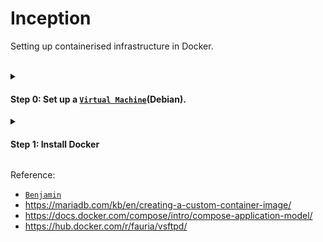 # Inception
Setting up containerised infrastructure in Docker.
<br><br>


<details>
<summary>

#### Step 0: Set up a [`Virtual Machine`](https://baigal.medium.com/born2beroot-e6e26dfb50ac)(Debian).
</summary>

Because we need sudo to use Docker.
1. 6144 MB RAM, 3 CPU, 40 GB hard disk.
2. Graphical Install<br>
   (otherwise is tricky to access the containers outside the VM)
3. hostname: login or whatever
4. domain name: login.42.fr
5. Write the changes to disks.
6. Don't scan more media.
7. No HTTP proxy.
   (optional SSH server)
8. Install GRUB → /dev/sda
9. Configure sudo
    (link above: 2.1. Installing sudo)<br>
10. (optional) [Activate mutual clipboard](https://github.com/alex81131/42-Cursus/blob/main/Inception/Activate_mutual_clipboard.md)

<br><br>
---
</details>
<details>
<summary>

#### Step 1: Install Docker
</summary>

1. ```
   sudo apt install -y docker.io docker-compose
   sudo systemctl enable docker
   sudo usermod -aG docker username
   ```
3. Check1:
   ```
   docker --version
   docker-compose --version
   ```
4. Check2:
   ```
   docker run hello-world
   ```
If `groups` and `groups username` are inconsistent, reboot.

<br><br>
---
</details>

Reference:
- [`Benjamin`](https://github.com/BenjaminHThomas/DockerInception/tree/main)
- https://mariadb.com/kb/en/creating-a-custom-container-image/
- https://docs.docker.com/compose/intro/compose-application-model/
- https://hub.docker.com/r/fauria/vsftpd/
